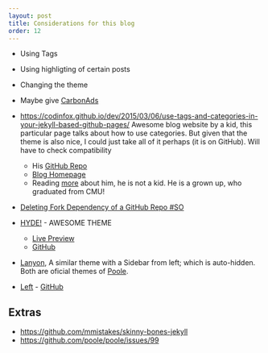 ```yaml
---
layout: post
title: Considerations for this blog
order: 12
---
```


* Using Tags
* Using highligting of certain posts
* Changing the theme
* Maybe give [CarbonAds](https://www.carbonads.net/blogs)

* <https://codinfox.github.io/dev/2015/03/06/use-tags-and-categories-in-your-jekyll-based-github-pages/> Awesome blog website by a kid, this particular page talks about how to use categories. But given that the theme is also nice, I could just take all of it perhaps (it is on GitHub). Will have to check compatibility
	* His [GitHub Repo](https://github.com/codinfox/codinfox-lanyon)
	* [Blog Homepage](http://codinfox.github.io/blog/)
	* Reading [more](http://codinfox.github.io/about/) about him, he is not a kid. He is a grown up, who graduated from CMU!
* [Deleting Fork Dependency of a GitHub Repo #SO](https://stackoverflow.com/questions/16052477/delete-fork-dependency-of-a-github-repository)
* [HYDE!](http://hyde.getpoole.com/) - AWESOME THEME
	* [Live Preview](http://hyde.getpoole.com/)
	* [GitHub](https://github.com/poole/hyde)
* [Lanyon](http://lanyon.getpoole.com/), A similar theme with a Sidebar from left; which is auto-hidden. Both are oficial themes of [Poole](http://getpoole.com/).
* [Left](https://zachholman.com/posts/left/) - [GitHub](https://github.com/holman/left)

## Extras
* <https://github.com/mmistakes/skinny-bones-jekyll>
* <https://github.com/poole/poole/issues/99>